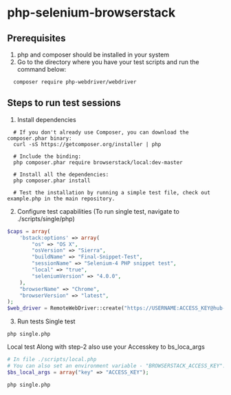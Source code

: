 # php-selenium-browserstack

## Prerequisites 
1. php and composer should be installed in your system
2. Go to the directory where you have your test scripts and run the command below:
```
  composer require php-webdriver/webdriver
```

## Steps to run test sessions
1. Install dependencies
```
  # If you don't already use Composer, you can download the composer.phar binary:
  curl -sS https://getcomposer.org/installer | php

  # Include the binding:
  php composer.phar require browserstack/local:dev-master

  # Install all the dependencies:
  php composer.phar install

  # Test the installation by running a simple test file, check out example.php in the main repository.
```
2. Configure test capabilities
(To run single test, navigate to ./scripts/single/php)

```php
$caps = array(
    'bstack:options' => array(
        "os" => "OS X",
        "osVersion" => "Sierra",
        "buildName" => "Final-Snippet-Test",
        "sessionName" => "Selenium-4 PHP snippet test",
        "local" => "true",
        "seleniumVersion" => "4.0.0",
    ),
    "browserName" => "Chrome",
    "browserVersion" => "latest",
);
$web_driver = RemoteWebDriver::create("https://USERNAME:ACCESS_KEY@hub-cloud.browserstack.com/wd/hub",$caps);
```

3. Run tests
Single test
```
php single.php
```

Local test
Along with step-2 also use your Accesskey to bs_loca_args
```php
# In file ./scripts/local.php
# You can also set an environment variable - "BROWSERSTACK_ACCESS_KEY".
$bs_local_args = array("key" => "ACCESS_KEY");
```

```
php single.php
```
